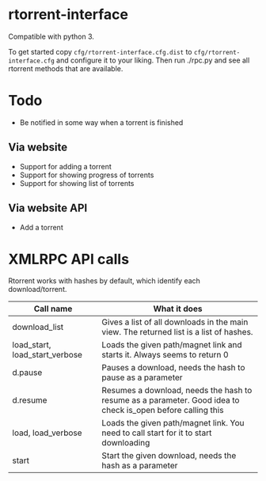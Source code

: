 # rtorrent-interface

Compatible with python 3.

To get started copy `cfg/rtorrent-interface.cfg.dist` to
`cfg/rtorrent-interface.cfg` and configure it to your liking.
Then run ./rpc.py and see all rtorrent methods that are
available.

# Todo
* Be notified in some way when a torrent is finished

## Via website
* Support for adding a torrent
* Support for showing progress of torrents
* Support for showing list of torrents

## Via website API
* Add a torrent


# XMLRPC API calls

Rtorrent works with hashes by default, which identify each
download/torrent.

| Call name                      | What it does                                                                                                |
|--------------------------------|-------------------------------------------------------------------------------------------------------------|
| download_list                  | Gives a list of all downloads in the main view. The returned list is a list of hashes.                      |
| load_start, load_start_verbose | Loads the given path/magnet link and starts it. Always seems to return 0                                    |
| d.pause                        | Pauses a download, needs the hash to pause as a parameter                                                   |
| d.resume                       | Resumes a download, needs the hash to resume as a parameter. Good idea to check is_open before calling this |
| load, load_verbose             | Loads the given path/magnet link. You need to call start for it to start downloading                        |
| start                          | Start the given download, needs the hash as a parameter                                                     |
